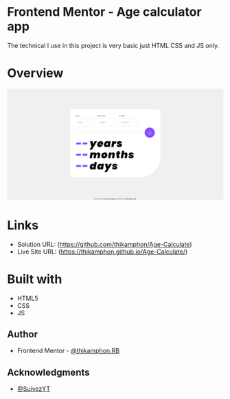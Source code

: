 # Frontend Mentor - Age calculator app

The technical I use in this project is very basic just HTML CSS and JS only.


# Overview
![enter image description here](https://github.com/thikamphon/Age-Calculate/blob/main/assets/images/overview.png)


# Links
- Solution URL: (https://github.com/thikamphon/Age-Calculate)
- Live Site URL: (https://thikamphon.github.io/Age-Calculate/)


# Built with

- HTML5
- CSS
- JS

## Author

- Frontend Mentor - [@thikamphon.RB](https://www.frontendmentor.io/profile/thikamphon)

## Acknowledgments

- [@SuivezYT](https://www.youtube.com/watch?v=QAz-vnIl08A)
